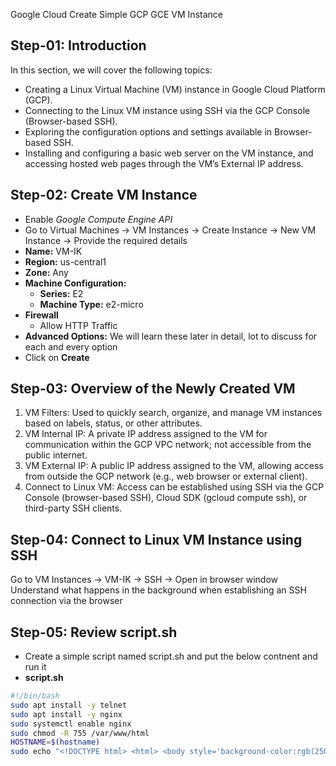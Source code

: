 
Google Cloud Create Simple GCP GCE VM Instance

## Step-01: Introduction

In this section, we will cover the following topics:
- Creating a Linux Virtual Machine (VM) instance in Google Cloud Platform (GCP).
- Connecting to the Linux VM instance using SSH via the GCP Console (Browser-based SSH).
- Exploring the configuration options and settings available in Browser-based SSH.
- Installing and configuring a basic web server on the VM instance, and accessing hosted web pages through the VM’s External IP address.

## Step-02: Create VM Instance
- Enable *Google Compute Engine API*
- Go to Virtual Machines -> VM Instances -> Create Instance -> New VM Instance -> Provide the required details
- **Name:** VM-IK
- **Region:** us-central1
- **Zone:** Any
- **Machine Configuration:**
  - **Series:** E2
  - **Machine Type:** e2-micro
- **Firewall**
  - Allow HTTP Traffic
- **Advanced Options:** We will learn these later in detail, lot to discuss for each and every option
- Click on **Create**

## Step-03: Overview of the Newly Created VM
1. VM Filters: Used to quickly search, organize, and manage VM instances based on labels, status, or other attributes.
2. VM Internal IP: A private IP address assigned to the VM for communication within the GCP VPC network; not accessible from the public internet.
3. VM External IP: A public IP address assigned to the VM, allowing access from outside the GCP network (e.g., web browser or external client).
4. Connect to Linux VM: Access can be established using SSH via the GCP Console (browser-based SSH), Cloud SDK (gcloud compute ssh), or third-party SSH clients.

## Step-04: Connect to Linux VM Instance using SSH

Go to VM Instances -> VM-IK -> SSH -> Open in browser window
Understand what happens in the background when establishing an SSH connection via the browser

## Step-05: Review script.sh
- Create a simple script named script.sh and put the below contnent and run it
- **script.sh**
```bash 
#!/bin/bash
sudo apt install -y telnet
sudo apt install -y nginx
sudo systemctl enable nginx
sudo chmod -R 755 /var/www/html
HOSTNAME=$(hostname)
sudo echo "<!DOCTYPE html> <html> <body style='background-color:rgb(250, 210, 210);'> <h1>Super, ze mozemy sie razem uczyc! </h1> <p><strong>VM Hostname:</strong> $HOSTNAME</p> <p><strong>VM IP Address:</strong> $(hostname -I)</p> <p><strong>Application Version:</strong> V1</p> <p>Pozdrawiam, Ania</p> </body></html>" | sudo tee /var/www/html/index.html
```
